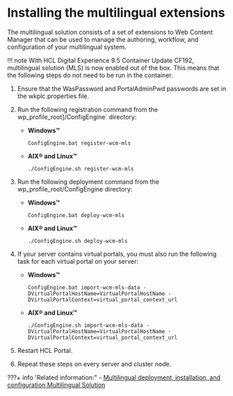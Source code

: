 # Installing the multilingual extensions

The multilingual solution consists of a set of extensions to Web Content Manager that can be used to manage the authoring, workflow, and configuration of your multilingual system.

!!! note
    With HCL Digital Experience 9.5 Container Update CF192, multilingual solution (MLS) is now enabled out of the box. This means that the following steps do not need to be run in the container.

1.  Ensure that the WasPassword and PortalAdminPwd passwords are set in the wkplc.properties file.

2.  Run the following registration command from the wp_profile_root]/ConfigEngine` directory:

    -   **Windows™**

        `ConfigEngine.bat register-wcm-mls`

    -   **AIX® and Linux™**

        `./ConfigEngine.sh register-wcm-mls`

3.  Run the following deployment command from the wp_profile_root/ConfigEngine directory:

    -   **Windows™**

        `ConfigEngine.bat deploy-wcm-mls`

    -   **AIX® and Linux™**

        `./ConfigEngine.sh deploy-wcm-mls`

4.  If your server contains virtual portals, you must also run the following task for each virtual portal on your server:

    -   **Windows™**

        `ConfigEngine.bat import-wcm-mls-data -DVirtualPortalHostName=VirtualPortalHostName -DVirtualPortalContext=virtual_portal_context_url`

    -   **AIX® and Linux™**

        `./ConfigEngine.sh import-wcm-mls-data -DVirtualPortalHostName=VirtualPortalHostName -DVirtualPortalContext=virtual_portal_context_url`

5.  Restart HCL Portal.

6.  Repeat these steps on every server and cluster node.



???+ info 'Related information:"
    - [Multilingual deployment, installation, and configuration Multilingual Solution](../mls_install/index.md)

